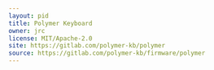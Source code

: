 ```yaml
---
layout: pid
title: Polymer Keyboard
owner: jrc
license: MIT/Apache-2.0
site: https://gitlab.com/polymer-kb/polymer
source: https://gitlab.com/polymer-kb/firmware/polymer
---
```

